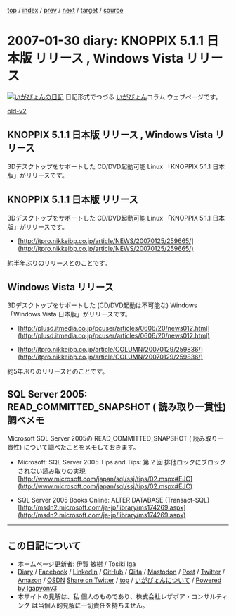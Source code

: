 [top](../index.html) 
 / [index](index.html) 
 / [prev](ig070128.html) 
 / [next](ig070209.html) 
 / [target](https://www.igapyon.jp/igapyon/diary/2007/ig070130.html) 
 / [source](https://github.com/igapyon/diary/blob/master/2007/ig070130.src.md) 

2007-01-30 diary: KNOPPIX 5.1.1 日本版 リリース , Windows Vista リリース
=====================================================================================================
[![いがぴょんの日記](https://www.igapyon.jp/igapyon/diary/images/iga202308_128.jpg "いがぴょん")](https://www.igapyon.jp/igapyon/diary/memo/memoigapyon.html) 日記形式でつづる [いがぴょん](https://www.igapyon.jp/igapyon/diary/memo/memoigapyon.html)コラム ウェブページです。

[old-v2](ig070130-orig.html)

## KNOPPIX 5.1.1 日本版 リリース , Windows Vista リリース

3Dデスクトップをサポートした CD/DVD起動可能 Linux 「KNOPPIX 5.1.1 日本版」がリリースです。


## KNOPPIX 5.1.1 日本版 リリース

3Dデスクトップをサポートした CD/DVD起動可能 Linux 「KNOPPIX 5.1.1 日本版」がリリースです。

* [http://itpro.nikkeibp.co.jp/article/NEWS/20070125/259665/](http://itpro.nikkeibp.co.jp/article/NEWS/20070125/259665/)

約半年ぶりのリリースとのことです。

## Windows Vista リリース

3Dデスクトップをサポートした (CD/DVD起動は不可能な) Windows 「Windows Vista 日本版」がリリースです。

* [http://plusd.itmedia.co.jp/pcuser/articles/0606/20/news012.html](http://plusd.itmedia.co.jp/pcuser/articles/0606/20/news012.html)
  
* [http://itpro.nikkeibp.co.jp/article/COLUMN/20070129/259836/](http://itpro.nikkeibp.co.jp/article/COLUMN/20070129/259836/)

約5年ぶりのリリースとのことです。

## SQL Server 2005: READ_COMMITTED_SNAPSHOT ( 読み取り一貫性) 調べメモ

Microsoft SQL Server 2005の READ_COMMITTED_SNAPSHOT ( 読み取り一貫性) について調べたことをメモしておきます。

* Microsoft: SQL Server 2005 Tips and Tips: 第 2 回 排他ロックにブロックされない読み取りの実現
  [http://www.microsoft.com/japan/sql/ssj/tips/02.mspx#EJC](http://www.microsoft.com/japan/sql/ssj/tips/02.mspx#EJC)
  
* SQL Server 2005 Books Online: ALTER DATABASE (Transact-SQL)
  [http://msdn2.microsoft.com/ja-jp/library/ms174269.aspx](http://msdn2.microsoft.com/ja-jp/library/ms174269.aspx)


----------------------------------------------------------------------------------------------------

## この日記について

* ホームページ更新者: 伊賀 敏樹 / Tosiki Iga
* [Diary](https://www.igapyon.jp/igapyon/diary/) / [Facebook](https://www.facebook.com/igapyon) / [LinkedIn](https://www.linkedin.com/in/toshikiiga) / [GitHub](https://github.com/igapyon) / [Qiita](https://qiita.com/igapyon) / [Mastodon](https://social.vivaldi.net/@igapyon) / [Post](https://post.news/igapyon) / [Twitter](https://twitter.com/ToshikiIga) / [Amazon](https://www.amazon.co.jp/%E4%BC%8A%E8%B3%80-%E6%95%8F%E6%A8%B9/e/B004LTQWCQ) / [OSDN](https://ja.osdn.net/users/iga/)
[Share on Twitter](https://twitter.com/intent/tweet?hashtags=igapyon%2Cdiary%2C%E3%81%84%E3%81%8C%E3%81%B4%E3%82%87%E3%82%93&text=KNOPPIX+5.1.1+%E6%97%A5%E6%9C%AC%E7%89%88+%E3%83%AA%E3%83%AA%E3%83%BC%E3%82%B9+%2C+Windows+Vista+%E3%83%AA%E3%83%AA%E3%83%BC%E3%82%B9&url=https%3A%2F%2Fwww.igapyon.jp%2Figapyon%2Fdiary%2F2007%2Fig070130.html) / [top](../index.html) / [いがぴょんについて](https://www.igapyon.jp/igapyon/diary/memo/memoigapyon.html) / [Powered by Igapyonv3](https://github.com/igapyon/igapyonv3)
* 本サイトの見解は、私 個人のものであり、株式会社レザボア・コンサルティング は当個人的見解に一切責任を持ちません。 

